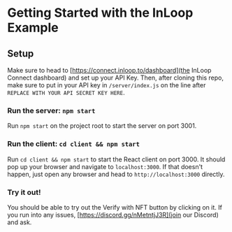 # Getting Started with the InLoop Example

## Setup

Make sure to head to [https://connect.inloop.to/dashboard](the InLoop Connect dashboard) and set up your API Key. Then, after cloning this repo, make sure to put in your API key in `/server/index.js` on the line after `REPLACE WITH YOUR API SECRET KEY HERE`.

### Run the server: `npm start`

Run `npm start` on the project root to start the server on port 3001.

### Run the client: `cd client && npm start`

Run `cd client && npm start` to start the React client on port 3000. It should pop up your browser and navigate to `localhost:3000`. If that doesn't happen, just open any browser and head to `http://localhost:3000` directly.

### Try it out!

You should be able to try out the Verify with NFT button by clicking on it. If you run into any issues, [https://discord.gg/nMetntjJ3R](join our Discord) and ask.
